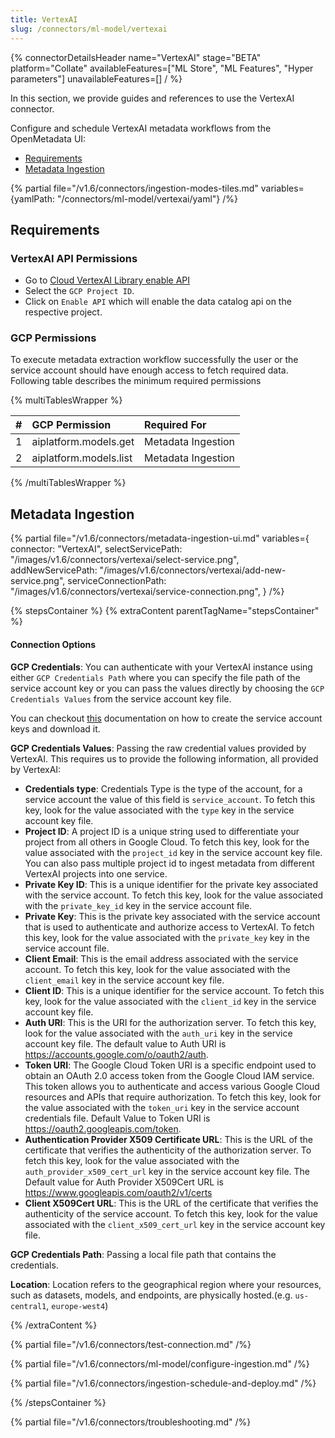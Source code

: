 ```yaml
---
title: VertexAI
slug: /connectors/ml-model/vertexai
---
```


{% connectorDetailsHeader
name="VertexAI"
stage="BETA"
platform="Collate"
availableFeatures=["ML Store", "ML Features", "Hyper parameters"]
unavailableFeatures=[]
/ %}

In this section, we provide guides and references to use the VertexAI connector.

Configure and schedule VertexAI metadata workflows from the OpenMetadata UI:

- [Requirements](#requirements)
- [Metadata Ingestion](#metadata-ingestion)

{% partial file="/v1.6/connectors/ingestion-modes-tiles.md" variables={yamlPath: "/connectors/ml-model/vertexai/yaml"} /%}

## Requirements

### VertexAI API Permissions 

- Go to [Cloud VertexAI Library enable API](https://cloud.google.com/vertex-ai/docs/featurestore/setup)
- Select the `GCP Project ID`.
- Click on `Enable API` which will enable the data catalog api on the respective project.

### GCP Permissions

To execute metadata extraction workflow successfully the user or the service account should have enough access to fetch required data. Following table describes the minimum required permissions

{% multiTablesWrapper %}

| #    | GCP Permission                | Required For            |
| :--- | :---------------------------- | :---------------------- |
| 1    | aiplatform.models.get         | Metadata Ingestion      |
| 2    | aiplatform.models.list        | Metadata Ingestion      |


{% /multiTablesWrapper %}


## Metadata Ingestion

{% partial 
  file="/v1.6/connectors/metadata-ingestion-ui.md" 
  variables={
    connector: "VertexAI", 
    selectServicePath: "/images/v1.6/connectors/vertexai/select-service.png",
    addNewServicePath: "/images/v1.6/connectors/vertexai/add-new-service.png",
    serviceConnectionPath: "/images/v1.6/connectors/vertexai/service-connection.png",
} 
/%}

{% stepsContainer %}
{% extraContent parentTagName="stepsContainer" %}

#### Connection Options

**GCP Credentials**: 
You can authenticate with your VertexAI instance using either `GCP Credentials Path` where you can specify the file path of the service account key or you can pass the values directly by choosing the `GCP Credentials Values` from the service account key file.

You can checkout [this](https://cloud.google.com/iam/docs/keys-create-delete#iam-service-account-keys-create-console) documentation on how to create the service account keys and download it.

**GCP Credentials Values**: Passing the raw credential values provided by VertexAI. This requires us to provide the following information, all provided by VertexAI:

- **Credentials type**: Credentials Type is the type of the account, for a service account the value of this field is `service_account`. To fetch this key, look for the value associated with the `type` key in the service account key file.
- **Project ID**: A project ID is a unique string used to differentiate your project from all others in Google Cloud. To fetch this key, look for the value associated with the `project_id` key in the service account key file. You can also pass multiple project id to ingest metadata from different VertexAI projects into one service.
- **Private Key ID**: This is a unique identifier for the private key associated with the service account. To fetch this key, look for the value associated with the `private_key_id` key in the service account file.
- **Private Key**: This is the private key associated with the service account that is used to authenticate and authorize access to VertexAI. To fetch this key, look for the value associated with the `private_key` key in the service account file.
- **Client Email**: This is the email address associated with the service account. To fetch this key, look for the value associated with the `client_email` key in the service account key file.
- **Client ID**: This is a unique identifier for the service account. To fetch this key, look for the value associated with the `client_id` key in the service account key  file.
- **Auth URI**: This is the URI for the authorization server. To fetch this key, look for the value associated with the `auth_uri` key in the service account key file. The default value to Auth URI is https://accounts.google.com/o/oauth2/auth.
- **Token URI**: The Google Cloud Token URI is a specific endpoint used to obtain an OAuth 2.0 access token from the Google Cloud IAM service. This token allows you to authenticate and access various Google Cloud resources and APIs that require authorization. To fetch this key, look for the value associated with the `token_uri` key in the service account credentials file. Default Value to Token URI is https://oauth2.googleapis.com/token.
- **Authentication Provider X509 Certificate URL**: This is the URL of the certificate that verifies the authenticity of the authorization server. To fetch this key, look for the value associated with the `auth_provider_x509_cert_url` key in the service account key file. The Default value for Auth Provider X509Cert URL is https://www.googleapis.com/oauth2/v1/certs
- **Client X509Cert URL**: This is the URL of the certificate that verifies the authenticity of the service account. To fetch this key, look for the value associated with the `client_x509_cert_url` key in the service account key  file.

**GCP Credentials Path**: Passing a local file path that contains the credentials.


**Location**:
Location refers to the geographical region where your resources, such as datasets, models, and endpoints, are physically hosted.(e.g. `us-central1`, `europe-west4`)

{% /extraContent %}

{% partial file="/v1.6/connectors/test-connection.md" /%}

{% partial file="/v1.6/connectors/ml-model/configure-ingestion.md" /%}

{% partial file="/v1.6/connectors/ingestion-schedule-and-deploy.md" /%}

{% /stepsContainer %}

{% partial file="/v1.6/connectors/troubleshooting.md" /%}
